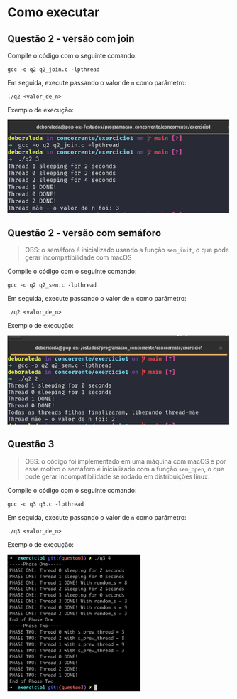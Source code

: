 # Como executar

## Questão 2 - versão com join

Compile o código com o seguinte comando:

```shell
gcc -o q2 q2_join.c -lpthread
```

Em seguida, execute passando o valor de `n` como parâmetro:

```shell
./q2 <valor_de_n>
```

Exemplo de execução:

<img src="./img/q2_join.png" width="500"/>

## Questão 2 - versão com semáforo

> OBS: o semáforo é inicializado usando a função `sem_init`, o que pode
gerar incompatibilidade com macOS

Compile o código com o seguinte comando:

```shell
gcc -o q2 q2_sem.c -lpthread
```

Em seguida, execute passando o valor de `n` como parâmetro:

```shell
./q2 <valor_de_n>
```

Exemplo de execução:

<img src="./img/q2_sem.png" width="500"/>

## Questão 3

> OBS: o código foi implementado em uma máquina com macOS e por esse motivo o semáforo é inicializado com a função `sem_open`, o que pode gerar incompatibilidade se rodado em distribuições linux.

Compile o código com o seguinte comando:

```shell
gcc -o q3 q3.c -lpthread
```

Em seguida, execute passando o valor de `n` como parâmetro:

```shell
./q3 <valor_de_n>
```

Exemplo de execução:

<img src="./img/q3.png" width="300"/>
